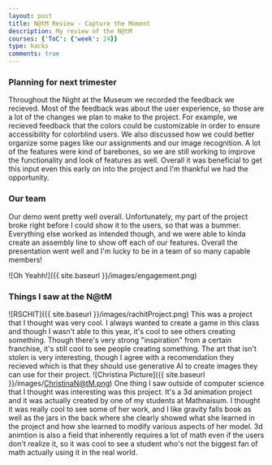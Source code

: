 ```yaml
---
layout: post
title: N@tM Review - Capture the Moment
description: My review of the N@tM
courses: {'ToC': {'week': 24}}
type: hacks
comments: true
---
```


### Planning for next trimester
Throughout the Night at the Museum we recorded the feedback we recieved. Most of the feedback was about the user experience, so those are a lot of the changes we plan to make to the project. For example, we recieved feedback that the colors could be customizable in order to ensure accessibility for colorblind users. We also discussed how we could better organize some pages like our assignments and our image recognition. A lot of the features were kind of barebones, so we are still working to improve the functionality and look of features as well. Overall it was beneficial to get this input even this early on into the project and I'm thankful we had the opportunity. 

### Our team
Our demo went pretty well overall. Unfortunately, my part of the project broke right before I could show it to the users, so that was a bummer. Everything else worked as intended though, and we were able to kinda create an assembly line to show off each of our features. Overall the presentation went well and I'm lucky to be in a team of so many capable members!

![Oh Yeahh!]({{ site.baseurl }}/images/engagement.png)

### Things I saw at the N@tM

![RSCHIT]({{ site.baseurl }}/images/rachitProject.png)
This was a project that I thought was very cool. I always wanted to create a game in this class and though I wasn't able to this year, it's cool to see others creating something. Though there's very strong "inspiration" from a certain franchise, it's still cool to see people creating something. The art that isn't stolen is very interesting, though I agree with a recomendation they recieved which is that they should use generative AI to create images they can use for their project. 
![Christina Picture]({{ site.baseurl }}/images/ChristinaN@tM.png)
One thing I saw outside of computer science that I thought was interesting was this project. It's a 3d animation project and it was actually created by one of my students at Mathnaisum. I thought it was really cool to see some of her work, and I like gravity falls book as well as the jars in the back where she clearly showed what she learned in the project and how she learned to modify various aspects of her model. 3d animtion is also a field that inherently requires a lot of math even if the users don't realize it, so it was cool to see a student who's not the biggest fan of math actually using it in the real world. 

